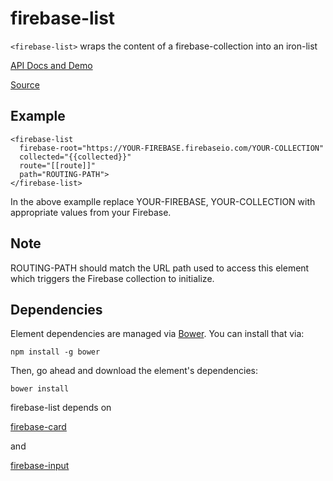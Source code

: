 # firebase-list

`<firebase-list>` wraps the content of a firebase-collection into an iron-list

[API Docs and Demo](https://heka-house-firebase-list-demo.firebaseapp.com/)

[Source](http://github.com/hekahouse/firebase-list/)

## Example

    <firebase-list
      firebase-root="https://YOUR-FIREBASE.firebaseio.com/YOUR-COLLECTION"
      collected="{{collected}}"
      route="[[route]]"
      path="ROUTING-PATH">
    </firebase-list>

In the above examplle replace YOUR-FIREBASE, YOUR-COLLECTION with appropriate values from your Firebase.

## Note

ROUTING-PATH should match the URL path used to access this element which triggers the Firebase collection to initialize.

## Dependencies

Element dependencies are managed via [Bower](http://bower.io/). You can
install that via:

    npm install -g bower

Then, go ahead and download the element's dependencies:

    bower install

firebase-list depends on

[firebase-card](https://github.com/HekaHouse/firebase-card)

and

[firebase-input](https://github.com/HekaHouse/firebase-input)
